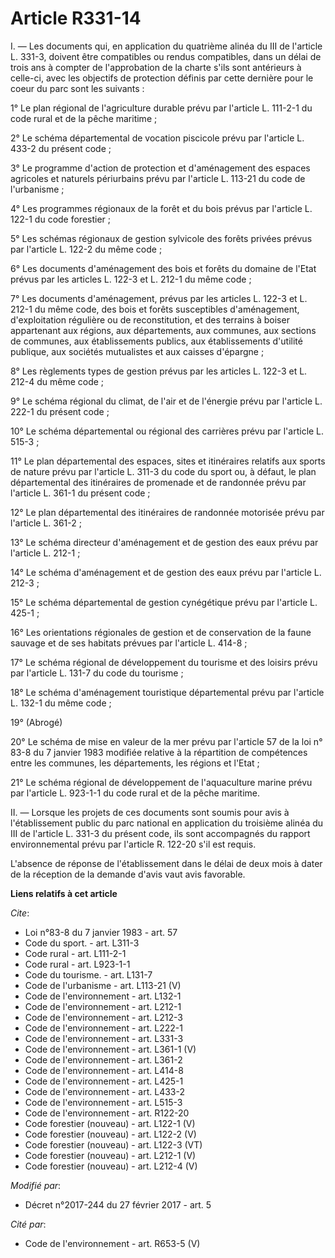# Article R331-14

I. ― Les documents qui, en application du quatrième alinéa du III de l'article L. 331-3, doivent être compatibles ou rendus
compatibles, dans un délai de trois ans à compter de l'approbation de la charte s'ils sont antérieurs à celle-ci, avec les
objectifs de protection définis par cette dernière pour le coeur du parc sont les suivants : 

1° Le plan régional de l'agriculture durable prévu par l'article L. 111-2-1 du code rural et de la pêche maritime ; 

2° Le schéma départemental de vocation piscicole prévu par l'article L. 433-2 du présent code ; 

3° Le programme d'action de protection et d'aménagement des espaces agricoles et naturels périurbains prévu par l'article L.
113-21 du code de l'urbanisme ; 

4° Les programmes régionaux de la forêt et du bois prévus par l'article L. 122-1 du code forestier ; 

5° Les schémas régionaux de gestion sylvicole des forêts privées prévus par l'article L. 122-2 du même code ; 

6° Les documents d'aménagement des bois et forêts du domaine de l'Etat prévus par les articles L. 122-3 et L. 212-1 du même
code ; 

7° Les documents d'aménagement, prévus par les articles L. 122-3 et L. 212-1 du même code, des bois et forêts susceptibles
d'aménagement, d'exploitation régulière ou de reconstitution, et des terrains à boiser appartenant aux régions, aux
départements, aux communes, aux sections de communes, aux établissements publics, aux établissements d'utilité publique, aux
sociétés mutualistes et aux caisses d'épargne ; 

8° Les règlements types de gestion prévus par les articles L. 122-3 et L. 212-4 du même code ; 

9° Le schéma régional du climat, de l'air et de l'énergie prévu par l'article L. 222-1 du présent code ; 

10° Le schéma départemental ou régional des carrières prévu par l'article L. 515-3 ; 

11° Le plan départemental des espaces, sites et itinéraires relatifs aux sports de nature prévu par l'article L. 311-3 du
code du sport ou, à défaut, le plan départemental des itinéraires de promenade et de randonnée prévu par l'article L. 361-1
du présent code ; 

12° Le plan départemental des itinéraires de randonnée motorisée prévu par l'article L. 361-2 ; 

13° Le schéma directeur d'aménagement et de gestion des eaux prévu par l'article L. 212-1 ; 

14° Le schéma d'aménagement et de gestion des eaux prévu par l'article L. 212-3 ; 

15° Le schéma départemental de gestion cynégétique prévu par l'article L. 425-1 ; 

16° Les orientations régionales de gestion et de conservation de la faune sauvage et de ses habitats prévues par l'article L.
414-8 ; 

17° Le schéma régional de développement du tourisme et des loisirs prévu par l'article L. 131-7 du code du tourisme ; 

18° Le schéma d'aménagement touristique départemental prévu par l'article L. 132-1 du même code ; 

19° (Abrogé) 

20° Le schéma de mise en valeur de la mer prévu par l'article 57 de la loi n° 83-8 du 7 janvier 1983 modifiée relative à la
répartition de compétences entre les communes, les départements, les régions et l'Etat ; 

21° Le schéma régional de développement de l'aquaculture marine prévu par l'article L. 923-1-1 du code rural et de la pêche
maritime. 

II. ― Lorsque les projets de ces documents sont soumis pour avis à l'établissement public du parc national en application du
troisième alinéa du III de l'article L. 331-3 du présent code, ils sont accompagnés du rapport environnemental prévu par
l'article R. 122-20 s'il est requis. 

L'absence de réponse de l'établissement dans le délai de deux mois à dater de la réception de la demande d'avis vaut avis
favorable.

**Liens relatifs à cet article**

_Cite_:

  - Loi n°83-8 du 7 janvier 1983 - art. 57
  - Code du sport. - art. L311-3
  - Code rural - art. L111-2-1
  - Code rural - art. L923-1-1
  - Code du tourisme. - art. L131-7
  - Code de l'urbanisme - art. L113-21 (V)
  - Code de l'environnement - art. L132-1
  - Code de l'environnement - art. L212-1
  - Code de l'environnement - art. L212-3
  - Code de l'environnement - art. L222-1
  - Code de l'environnement - art. L331-3
  - Code de l'environnement - art. L361-1 (V)
  - Code de l'environnement - art. L361-2
  - Code de l'environnement - art. L414-8
  - Code de l'environnement - art. L425-1
  - Code de l'environnement - art. L433-2
  - Code de l'environnement - art. L515-3
  - Code de l'environnement - art. R122-20
  - Code forestier (nouveau) - art. L122-1 (V)
  - Code forestier (nouveau) - art. L122-2 (V)
  - Code forestier (nouveau) - art. L122-3 (VT)
  - Code forestier (nouveau) - art. L212-1 (V)
  - Code forestier (nouveau) - art. L212-4 (V)

_Modifié par_:

  - Décret n°2017-244 du 27 février 2017 - art. 5

_Cité par_:

  - Code de l'environnement - art. R653-5 (V)
